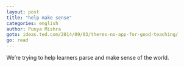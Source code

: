 ```yaml
---
layout: post
title: "help make sense"
categories: english
author: Punya Mishra
goto: ideas.ted.com/2014/09/03/theres-no-app-for-good-teaching/
go: read
---
```


We’re trying to help learners parse and make sense of the world.
